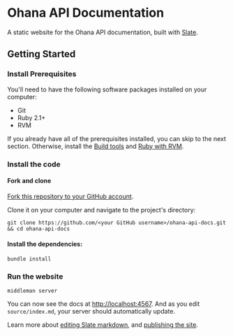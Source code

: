 Ohana API Documentation
=======================

A static website for the Ohana API documentation, built with [Slate](https://github.com/tripit/slate).


Getting Started
---------------

### Install Prerequisites

You'll need to have the following software packages installed on your computer:

- Git
- Ruby 2.1+
- RVM

If you already have all of the prerequisites installed, you can skip to the
next section. Otherwise, install the [Build tools][build-tools] and
[Ruby with RVM][ruby].

[build-tools]: https://github.com/codeforamerica/howto/blob/master/Build-Tools.md
[ruby]: https://github.com/codeforamerica/howto/blob/master/Ruby.md

### Install the code

#### Fork and clone

[Fork this repository to your GitHub account][fork].

Clone it on your computer and navigate to the project's directory:

    git clone https://github.com/<your GitHub username>/ohana-api-docs.git && cd ohana-api-docs

[fork]: http://help.github.com/fork-a-repo/

#### Install the dependencies:

    bundle install

### Run the website

    middleman server

You can now see the docs at <http://localhost:4567>. And as you edit
`source/index.md`, your server should automatically update.

Learn more about [editing Slate markdown](https://github.com/tripit/slate/wiki/Markdown-Syntax), and [publishing the site](https://github.com/tripit/slate/wiki/Deploying-Slate).

